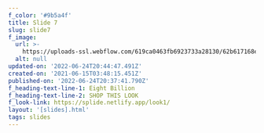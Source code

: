 ```yaml
---
f_color: '#9b5a4f'
title: Slide 7
slug: slide7
f_image:
  url: >-
    https://uploads-ssl.webflow.com/619ca0463fb6923733a28130/62b617168e2a46774df13e79_Shot_03_026_R.jpg
  alt: null
updated-on: '2022-06-24T20:44:47.491Z'
created-on: '2021-06-15T03:48:15.451Z'
published-on: '2022-06-24T20:37:41.790Z'
f_heading-text-line-1: Eight Billion
f_heading-text-line-2: SHOP THIS LOOK
f_look-link: https://splide.netlify.app/look1/
layout: '[slides].html'
tags: slides
---
```



